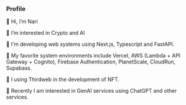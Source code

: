 ### Profile

👋 Hi, I’m Nari

👀 I’m interested in Crypto and AI

🌱 I'm developing web systems using Next.js, Typescript and FastAPI.

🌱 My favorite system environments include Vercel, AWS (Lambda + API Gateway + Cognito), Firebase Authentication, PlanetScale, CloudRun, Supabass.

🌱 I using Thirdweb in the development of NFT.

🌱 Recently I am interested in GenAI services using ChatGPT and other services.

